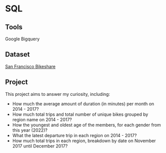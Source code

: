 # SQL

## Tools
Google Bigquery


## Dataset
[San Francisco Bikeshare](https://console.cloud.google.com/marketplace/product/san-francisco-public-data/sf-bike-share)

## Project
This project aims to answer my curiosity, including:
- How much the average amount of duration (in minutes) per month on 2014 - 2017? 
- How much total trips and total number of unique bikes grouped by region name on 2014 - 2017?
- How the youngest and oldest age of the members, for each gender from this year (2022)?
- What the latest departure trip in each region on 2014 - 2017?
- How much total trips in each region, breakdown by date on November 2017 until December 2017?